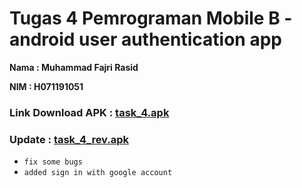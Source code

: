 # Tugas 4 Pemrograman Mobile B - android user authentication app

**Nama : Muhammad Fajri Rasid**

**NIM  : H071191051**

### Link Download APK : <a href="https://docs.google.com/uc?export=download&id=19d79qQq9SJaX9eh5pToFtVo1g1_ettoj">task_4.apk</a>
### Update : <a href="https://docs.google.com/uc?export=download&id=1InYLbIgcxG9EQEfzgow8YQ68dIn0k2KG">task_4_rev.apk</a>
- `fix some bugs`
- `added sign in with google account`
